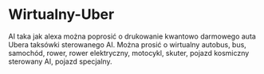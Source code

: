 # Wirtualny-Uber
AI taka jak alexa można poprosić o drukowanie kwantowo darmowego auta Ubera taksówki sterowanego AI. Można prosić o wirtualny autobus, bus, samochód, rower, rower elektryczny, motocykl, skuter, pojazd kosmiczny sterowany AI, pojazd specjalny. 
